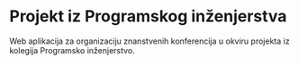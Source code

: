 # Projekt iz Programskog inženjerstva
Web aplikacija za organizaciju znanstvenih konferencija u okviru projekta iz kolegija Programsko inženjerstvo.
